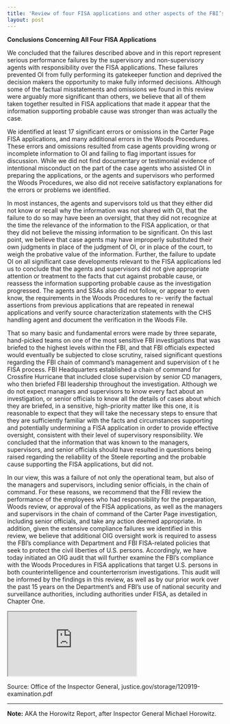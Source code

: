 ```yaml
---
title: 'Review of four FISA applications and other aspects of the FBI’s Crossfire Hurricane Investigation'
layout: post
---
```


**Conclusions Concerning All Four FISA Applications**

We concluded that the failures described above and in this report represent serious performance failures by the supervisory and non-supervisory agents with responsibility over the FISA applications. These failures prevented OI from fully performing its gatekeeper function and deprived the decision makers the opportunity to make fully informed decisions. Although some of the factual misstatements and omissions we found in this review were arguably more significant than others, we believe that all of them taken together resulted in FISA applications that made it appear that the information supporting probable cause was stronger than was actually the case.

We identified at least 17 significant errors or omissions in the Carter Page FISA applications, and many additional errors in the Woods Procedures. These errors and omissions resulted from case agents providing wrong or incomplete information to OI and failing to flag important issues for discussion. While we did not find documentary or testimonial evidence of intentional misconduct on the part of the case agents who assisted OI in preparing the applications, or the agents and supervisors who performed the Woods Procedures, we also did not receive satisfactory explanations for the errors or problems we identified.

In most instances, the agents and supervisors told us that they either did not know or recall why the information was not shared with OI, that the failure to do so may have been an oversight, that they did not recognize at the time the relevance of the information to the FISA application, or that they did not believe the missing information to be significant. On this last point, we believe that case agents may have improperly substituted their own judgments in place of the judgment of OI, or in place of the court, to weigh the probative value of the information. Further, the failure to update OI on all significant case developments relevant to the FISA applications led us to conclude that the agents and supervisors did not give appropriate attention or treatment to the facts that cut against probable cause, or reassess the information supporting probable cause as the investigation progressed. The agents and SSAs also did not follow, or appear to even know, the requirements in the Woods Procedures to re- verify the factual assertions from previous applications that are repeated in renewal applications and verify source characterization statements with the CHS handling agent and document the verification in the Woods File.

That so many basic and fundamental errors were made by three separate, hand-picked teams on one of the most sensitive FBI investigations that was briefed to the highest levels within the FBI, and that FBI officials expected would eventually be subjected to close scrutiny, raised significant questions regarding the FBI chain of command’s management and supervision of t he FISA process. FBI Headquarters established a chain of command for Crossfire Hurricane that included close supervision by senior CD managers, who then briefed FBI leadership throughout the investigation. Although we do not expect managers and supervisors to know every fact about an investigation, or senior officials to know all the details of cases about which they are briefed, in a sensitive, high-priority matter like this one, it is reasonable to expect that they will take the necessary steps to ensure that they are sufficiently familiar with the facts and circumstances supporting and potentially undermining a FISA application in order to provide effective oversight, consistent with their level of supervisory responsibility. We concluded that the information that was known to the managers, supervisors, and senior officials should have resulted in questions being raised regarding the reliability of the Steele reporting and the probable cause supporting the FISA applications, but did not.

In our view, this was a failure of not only the operational team, but also of the managers and supervisors, including senior officials, in the chain of command. For these reasons, we recommend that the FBI review the performance of the employees who had responsibility for the preparation, Woods review, or approval of the FISA applications, as well as the managers and supervisors in the chain of command of the Carter Page investigation, including senior officials, and take any action deemed appropriate. In addition, given the extensive compliance failures we identified in this review, we believe that additional OIG oversight work is required to assess the FBI’s compliance with Department and FBI FISA-related policies that seek to protect the civil liberties of U.S. persons. Accordingly, we have today initiated an OIG audit that will further examine the FBI’s compliance with the Woods Procedures in FISA applications that target U.S. persons in both counterintelligence and counterterrorism investigations. This audit will be informed by the findings in this review, as well as by our prior work over the past 15 years on the Department’s and FBI’s use of national security and surveillance authorities, including authorities under FISA, as detailed in Chapter One.

<iframe src="https://oig.justice.gov/reports/2019/o20012.pdf" class="pdf"></iframe>

Source: Office of the Inspector General, justice.gov/storage/120919-examination.pdf

---

**Note:** AKA the Horowitz Report, after Inspector General Michael Horowitz.
